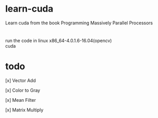 # learn-cuda

Learn cuda from the book Programming Massively Parallel Processors

#
run the code in linux x86_64-4.0.1.6-16.04(opencv)  
cuda   

# todo
[x] Vector Add

[x] Color to Gray

[x] Mean Filter

[x] Matrix Multiply